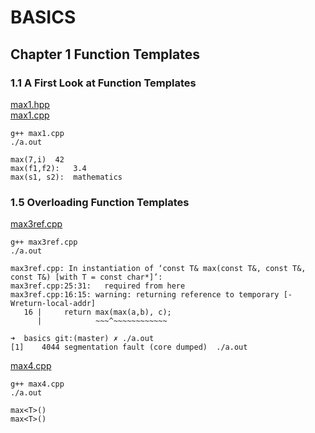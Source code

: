 # BASICS  

## Chapter 1 Function Templates  

### 1.1 A First Look at Function Templates  

[max1.hpp](./max1.hpp)  
[max1.cpp](./max1.cpp)  

`g++ max1.cpp`  
`./a.out`  

```
max(7,i)  42
max(f1,f2):   3.4
max(s1, s2):  mathematics
```  

### 1.5 Overloading Function Templates

[max3ref.cpp](./max3ref.cpp)  

`g++ max3ref.cpp`  
`./a.out`  

```
max3ref.cpp: In instantiation of ‘const T& max(const T&, const T&, const T&) [with T = const char*]’:
max3ref.cpp:25:31:   required from here
max3ref.cpp:16:15: warning: returning reference to temporary [-Wreturn-local-addr]
   16 |     return max(max(a,b), c);
      |            ~~~^~~~~~~~~~~~~

➜  basics git:(master) ✗ ./a.out
[1]    4044 segmentation fault (core dumped)  ./a.out
```

[max4.cpp](./max4.cpp)

`g++ max4.cpp`  
`./a.out`  

```
max<T>() 
max<T>() 
```

